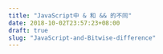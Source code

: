 ```yaml
---
title: "JavaScript中 & 和 && 的不同"
date: 2018-10-02T23:57:23+08:00
draft: true
slug: "JavaScript-and-Bitwise-difference"
---
```


